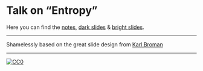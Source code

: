 # Talk on &ldquo;Entropy&rdquo;

Here you can find the [notes](https://github.com/aaronpeikert/12Monkeys/releases/download/final/12monkeys_withnotes.pdf), [dark slides](https://github.com/aaronpeikert/12Monkeys/releases/download/final/12monkeys.pdf) & [bright slides](https://github.com/aaronpeikert/12Monkeys/releases/download/final/12monkeys_bright.pdf).

---

Shamelessly based on the great slide design from [Karl Broman](https://github.com/kbroman/Talk_ReproRes)

---

[![CC0](http://i.creativecommons.org/p/zero/1.0/88x31.png)](http://creativecommons.org/publicdomain/zero/1.0/)
